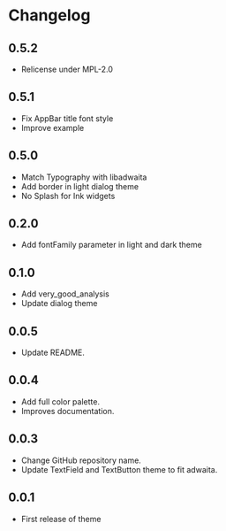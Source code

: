 # Changelog

## 0.5.2

* Relicense under MPL-2.0

## 0.5.1

* Fix AppBar title font style
* Improve example

## 0.5.0

* Match Typography with libadwaita
* Add border in light dialog theme
* No Splash for Ink widgets

## 0.2.0

* Add fontFamily parameter in light and dark theme

## 0.1.0

* Add very_good_analysis
* Update dialog theme

## 0.0.5

* Update README.

## 0.0.4

* Add full color palette.
* Improves documentation.

## 0.0.3

* Change GitHub repository name.
* Update TextField and TextButton theme to fit adwaita.

## 0.0.1

* First release of theme
